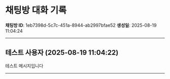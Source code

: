 # 채팅방 대화 기록

**채팅방 ID**: 1eb7398d-5c7c-451a-8944-ab2997bfae52
**생성일**: 2025-08-19 11:04:24

---

## 테스트 사용자 (2025-08-19 11:04:22)

테스트 메시지입니다

---

